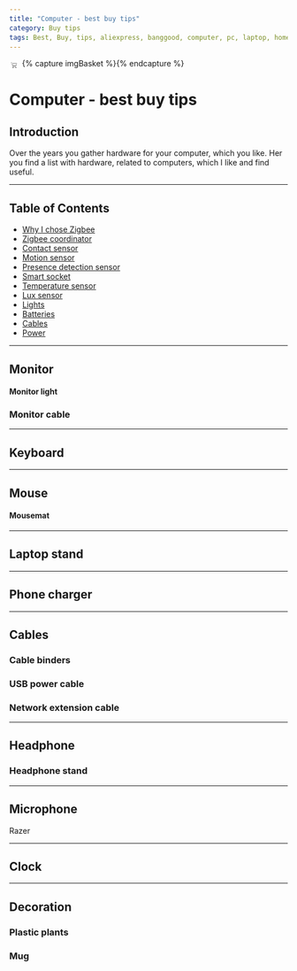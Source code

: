 ```yaml
---
title: "Computer - best buy tips"
category: Buy tips
tags: Best, Buy, tips, aliexpress, banggood, computer, pc, laptop, home office
---
```

{% capture imgBasket %}<img src="images/basket.png" alt="" style="margin-right:5px;margin-top:4px;padding-right:2px;float:left"/>{% endcapture %}

# Computer - best buy tips

## Introduction

Over the years you gather hardware for your computer, which you like.
Her you find a list with hardware, related to computers, which I like and find useful.

---

## Table of Contents
<!-- TOC -->
* [Why I chose Zigbee](#why-i-chose-zigbee)
* [Zigbee coordinator](#zigbee-coordinator)
* [Contact sensor](#contact-sensor)
* [Motion sensor](#motion-sensor)
* [Presence detection sensor](#presence-detection-sensor)
* [Smart socket](#smart-socket)
* [Temperature sensor](#temperature-sensor)
* [Lux sensor](#lux-sensor)
* [Lights](#lights)
* [Batteries](#batteries)
* [Cables](#cables)
* [Power](#power)
<!-- TOC -->

---

## Monitor

#### Monitor light

### Monitor cable

---

## Keyboard

---

## Mouse

#### Mousemat

---

## Laptop stand

---

## Phone charger

---

## Cables

### Cable binders

### USB power cable

### Network extension cable

---

## Headphone

### Headphone stand

---

## Microphone

Razer 

---

## Clock


---

## Decoration

### Plastic plants

### Mug
